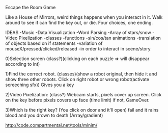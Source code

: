 Escape the Room Game

Like a House of Mirrors, weird things happens when you interact in it.
Walk around to see if can find the key out, or die.
Four choices, one ending.

IDEAS
  -Music
  -Data Visualization 
  -Word Parsing
  -Array of stars/snow
  -Video Pixelization
  -classes
  -functions
  -sin/cos/tan animations
  -translation of objects based on if statements
  -variation of mouseX/pressed/clicked/released
    -in order to interact in scene/story

0)Selection screen (class?)(clicking on each puzzle => will disappear according to int)

1)Find the correct robot. (classes)(show a robot original, then hide it and show three other robots. Click on right robot or wrong robot(activate screeching sfx)) Gives you a key

2)Video Pixelization: (class?)
  Webcam starts, pixels cover up screen. 
  Click on the key before pixels covers up face (time limit) if not, GameOver.

3)Which is the right key? (You click on door and it'll open) fail and it rains blood and you drown to death (Array/gradient)

http://code.compartmental.net/tools/minim/


